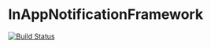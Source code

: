 # InAppNotificationFramework

[![Build Status](https://travis-ci.org/4AMOC-iOSFramework/InAppNotificationFramework.svg?branch=master)](https://travis-ci.org/4AMOC-iOSFramework/InAppNotificationFramework/)

